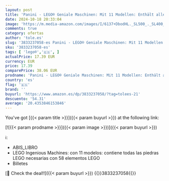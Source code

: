 ```yaml
---
layout: post
title: 'Panini - LEGO® Geniale Maschinen: Mit 11 Modellen: Enthält alle LEGO®-Steine  die du brauchst - mit 58 LEGO® Elemente'
date: 2024-10-18 20:33:04
image: 'https://m.media-amazon.com/images/I/6137+DbodHL._SL500_._SL400_.jpg'
comments: true
category: ofertas
author: 'tole.es'
slug: '3833237058-es Panini - LEGO® Geniale Maschinen: Mit 11 Modellen: Enthält...'
sku: '3833237058-es'
tags: [ 'lego®','🇪🇸', ]
actualPrice: 17.39 EUR
currency: EUR
price: 17.39
comparePrice: 38.06 EUR
prodname: 'Panini - LEGO® Geniale Maschinen: Mit 11 Modellen: Enthält alle LEGO®-Steine  die du brauchst - mit 58 LEGO® Elemente'
country: 'es'
flag: '🇪🇸'
brand: ''
buyurl: 'https://www.amazon.es/dp/3833237058/?tag=tolees-21'
descuento: '54.31'
average: '20.4353846153846'
---
```


You've got [{{< param title >}}]({{< param buyurl >}}) at the following link:

[![{{< param prodname >}}]({{< param image >}})]({{< param buyurl >}})

ℹ️:

- ABIS_LIBRO
- LEGO Ingenious Machines: con 11 modelos: contiene todas las piedras LEGO necesarias con 58 elementos LEGO
- Billetes

[🛒 Check the deal!!]({{< param buyurl >}})
{{<world>}}3833237058{{</world>}}
